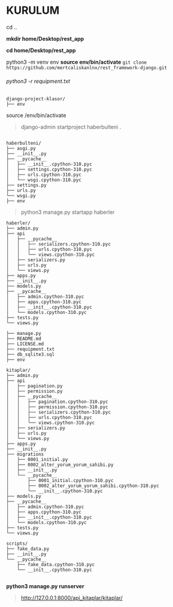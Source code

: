 
# KURULUM

cd .. 

**mkdir home/Desktop/rest_app**

**cd home/Desktop/rest_app**

python3 -m venv env
**source env/bin/activate**
```git clone https://github.com/mertcaliskanlnx/rest_framework-django.git```

###### python3 -r requipment.txt

```
django-project-klasor/
├── env
```

source /env/bin/activate
> django-admin startproject haberbulteni .
```

haberbulteni/
├── asgi.py
├── __init__.py
├── __pycache__
│   ├── __init__.cpython-310.pyc
│   ├── settings.cpython-310.pyc
│   ├── urls.cpython-310.pyc
│   └── wsgi.cpython-310.pyc
├── settings.py
├── urls.py
└── wsgi.py
├── env
```

> python3 manage.py startapp haberler

```
haberler/
├── admin.py
├── api
│   ├── __pycache__
│   │   ├── serializers.cpython-310.pyc
│   │   ├── urls.cpython-310.pyc
│   │   └── views.cpython-310.pyc
│   ├── serializers.py
│   ├── urls.py
│   └── views.py
├── apps.py
├── __init__.py
├── models.py
├── __pycache__
│   ├── admin.cpython-310.pyc
│   ├── apps.cpython-310.pyc
│   ├── __init__.cpython-310.pyc
│   └── models.cpython-310.pyc
├── tests.py
└── views.py
```
```
├── manage.py
├── README.md
├── LICENSE.md
├── requipment.txt
├── db_sqlite3.sql
├── env

```
```
kitaplar/
├── admin.py
├── api
│   ├── pagination.py
│   ├── permission.py
│   ├── __pycache__
│   │   ├── pagination.cpython-310.pyc
│   │   ├── permission.cpython-310.pyc
│   │   ├── serializers.cpython-310.pyc
│   │   ├── urls.cpython-310.pyc
│   │   └── views.cpython-310.pyc
│   ├── serializers.py
│   ├── urls.py
│   └── views.py
├── apps.py
├── __init__.py
├── migrations
│   ├── 0001_initial.py
│   ├── 0002_alter_yorum_yorum_sahibi.py
│   ├── __init__.py
│   └── __pycache__
│       ├── 0001_initial.cpython-310.pyc
│       ├── 0002_alter_yorum_yorum_sahibi.cpython-310.pyc
│       └── __init__.cpython-310.pyc
├── models.py
├── __pycache__
│   ├── admin.cpython-310.pyc
│   ├── apps.cpython-310.pyc
│   ├── __init__.cpython-310.pyc
│   └── models.cpython-310.pyc
├── tests.py
└── views.py
```
```
scripts/
├── fake_data.py
├── __init__.py
└── __pycache__
    ├── fake_data.cpython-310.pyc
    └── __init__.cpython-310.pyc


```
**python3 manage.py runserver**
>http://127.0.0.1:8000/api_kitaplar/kitaplar/
